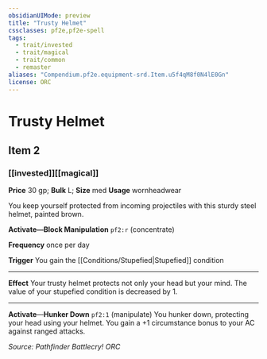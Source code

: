 ```yaml
---
obsidianUIMode: preview
title: "Trusty Helmet"
cssclasses: pf2e,pf2e-spell
tags:
  - trait/invested
  - trait/magical
  - trait/common
  - remaster
aliases: "Compendium.pf2e.equipment-srd.Item.u5f4qM8f0N4lE0Gn"
license: ORC
---
```

# Trusty Helmet
## Item 2
### [[invested]][[magical]]


**Price** 30 gp; 
**Bulk** L; **Size** med
**Usage** wornheadwear

You keep yourself protected from incoming projectiles with this sturdy steel helmet, painted brown.

**Activate—Block Manipulation** `pf2:r` (concentrate)

**Frequency** once per day

**Trigger** You gain the [[Conditions/Stupefied|Stupefied]] condition

* * *

**Effect** Your trusty helmet protects not only your head but your mind. The value of your stupefied condition is decreased by 1.

* * *

**Activate**—**Hunker Down** `pf2:1` (manipulate) You hunker down, protecting your head using your helmet. You gain a +1 circumstance bonus to your AC against ranged attacks.

*Source: Pathfinder Battlecry!*
*ORC*